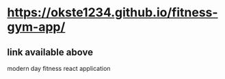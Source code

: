 # https://okste1234.github.io/fitness-gym-app/


## link available above

modern day fitness react application

